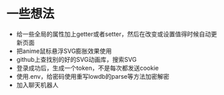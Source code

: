 # 一些想法
- 给一些全局的属性加上getter或者setter，然后在改变或设置值得时候自动更新页面
- 把anime鼠标悬浮SVG膨胀效果使用
- github上查找别的好的SVG动画库，搜索SVG
- 登录成功后，生成一个token，不是每次都发送cookie
- 使用.env，给密码使用重写lowdb的parse等方法加密解密
- 加入聊天机器人